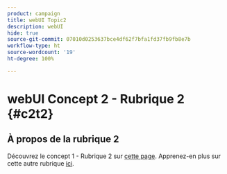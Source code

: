 ```yaml
---
product: campaign
title: webUI Topic2
description: webUI
hide: true
source-git-commit: 07010d0253637bce4df62f7bfa1fd37fb9fb8e7b
workflow-type: ht
source-wordcount: '19'
ht-degree: 100%

---
```


# webUI Concept 2 - Rubrique 2 {#c2t2}

## À propos de la rubrique 2

Découvrez le concept 1 - Rubrique 2 sur [cette page](../concept1/topic2.md).
Apprenez-en plus sur cette autre rubrique [ici](../../automation/workflow/about-workflows.md).